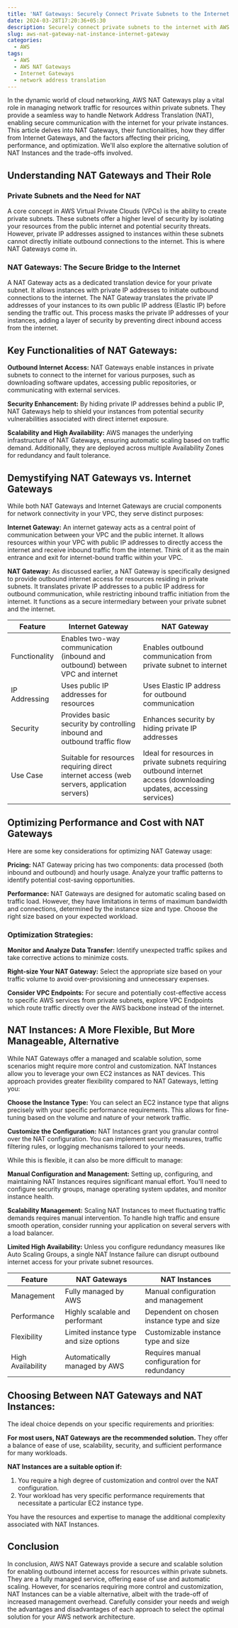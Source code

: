 ```yaml
---
title: 'NAT Gateways: Securely Connect Private Subnets to the Internet'
date: 2024-03-28T17:20:36+05:30
description: Securely connect private subnets to the internet with AWS NAT Gateways. Explore functionalities, pricing, and alternatives like NAT Instances
slug: aws-nat-gateway-nat-instance-internet-gateway
categories:
  - AWS
tags:
  - AWS
  - AWS NAT Gateways
  - Internet Gateways
  - network address translation
---
```

In the dynamic world of cloud networking, AWS NAT Gateways play a vital role in managing network traffic for resources within private subnets. They provide a seamless way to handle Network Address Translation (NAT), enabling secure communication with the internet for your private instances. This article delves into NAT Gateways, their functionalities, how they differ from Internet Gateways, and the factors affecting their pricing, performance, and optimization. We'll also explore the alternative solution of NAT Instances and the trade-offs involved.

## Understanding NAT Gateways and Their Role

### Private Subnets and the Need for NAT

A core concept in AWS Virtual Private Clouds (VPCs) is the ability to create private subnets. These subnets offer a higher level of security by isolating your resources from the public internet and potential security threats. However, private IP addresses assigned to instances within these subnets cannot directly initiate outbound connections to the internet. This is where NAT Gateways come in.

### NAT Gateways: The Secure Bridge to the Internet

A NAT Gateway acts as a dedicated translation device for your private subnet. It allows instances with private IP addresses to initiate outbound connections to the internet. The NAT Gateway translates the private IP addresses of your instances to its own public IP address (Elastic IP) before sending the traffic out. This process masks the private IP addresses of your instances, adding a layer of security by preventing direct inbound access from the internet.

## Key Functionalities of NAT Gateways:

**Outbound Internet Access:** NAT Gateways enable instances in private subnets to connect to the internet for various purposes, such as downloading software updates, accessing public repositories, or communicating with external services.

**Security Enhancement:** By hiding private IP addresses behind a public IP, NAT Gateways help to shield your instances from potential security vulnerabilities associated with direct internet exposure.

**Scalability and High Availability:** AWS manages the underlying infrastructure of NAT Gateways, ensuring automatic scaling based on traffic demand. Additionally, they are deployed across multiple Availability Zones for redundancy and fault tolerance.

## Demystifying NAT Gateways vs. Internet Gateways

While both NAT Gateways and Internet Gateways are crucial components for network connectivity in your VPC, they serve distinct purposes:

**Internet Gateway:** An internet gateway acts as a central point of communication between your VPC and the public internet. It allows resources within your VPC with public IP addresses to directly access the internet and receive inbound traffic from the internet. Think of it as the main entrance and exit for internet-bound traffic within your VPC.

**NAT Gateway:** As discussed earlier, a NAT Gateway is specifically designed to provide outbound internet access for resources residing in private subnets. It translates private IP addresses to a public IP address for outbound communication, while restricting inbound traffic initiation from the internet. It functions as a secure intermediary between your private subnet and the internet.

| **Feature** | **Internet Gateway** | **NAT Gateway** |
| --- | --- | --- |
| Functionality | Enables two-way communication (inbound and outbound) between VPC and internet | Enables outbound communication from private subnet to internet |
| IP Addressing | Uses public IP addresses for resources | Uses Elastic IP address for outbound communication |
| Security | Provides basic security by controlling inbound and outbound traffic flow | Enhances security by hiding private IP addresses |
| Use Case | Suitable for resources requiring direct internet access (web servers, application servers) | Ideal for resources in private subnets requiring outbound internet access (downloading updates, accessing services) |

## Optimizing Performance and Cost with NAT Gateways

Here are some key considerations for optimizing NAT Gateway usage:

**Pricing:** NAT Gateway pricing has two components: data processed (both inbound and outbound) and hourly usage. Analyze your traffic patterns to identify potential cost-saving opportunities.

**Performance:** NAT Gateways are designed for automatic scaling based on traffic load. However, they have limitations in terms of maximum bandwidth and connections, determined by the instance size and type. Choose the right size based on your expected workload.

### Optimization Strategies:

**Monitor and Analyze Data Transfer:** Identify unexpected traffic spikes and take corrective actions to minimize costs.

**Right-size Your NAT Gateway:** Select the appropriate size based on your traffic volume to avoid over-provisioning and unnecessary expenses.

**Consider VPC Endpoints:** For secure and potentially cost-effective access to specific AWS services from private subnets, explore VPC Endpoints which route traffic directly over the AWS backbone instead of the internet.

## NAT Instances: A More Flexible, But More Manageable, Alternative

While NAT Gateways offer a managed and scalable solution, some scenarios might require more control and customization. NAT Instances allow you to leverage your own EC2 instances as NAT devices. This approach provides greater flexibility compared to NAT Gateways, letting you:

**Choose the Instance Type:** You can select an EC2 instance type that aligns precisely with your specific performance requirements. This allows for fine-tuning based on the volume and nature of your network traffic.

**Customize the Configuration:** NAT Instances grant you granular control over the NAT configuration. You can implement security measures, traffic filtering rules, or logging mechanisms tailored to your needs.

While this is flexible, it can also be more difficult to manage:

**Manual Configuration and Management:** Setting up, configuring, and maintaining NAT Instances requires significant manual effort. You'll need to configure security groups, manage operating system updates, and monitor instance health.

**Scalability Management:** Scaling NAT Instances to meet fluctuating traffic demands requires manual intervention. To handle high traffic and ensure smooth operation, consider running your application on several servers with a load balancer.

**Limited High Availability:** Unless you configure redundancy measures like Auto Scaling Groups, a single NAT Instance failure can disrupt outbound internet access for your private subnet resources.

| **Feature** | **NAT Gateways** | **NAT Instances** |
| --- | --- | --- |
| Management | Fully managed by AWS | Manual configuration and management |
| Performance | Highly scalable and performant | Dependent on chosen instance type and size |
| Flexibility | Limited instance type and size options | Customizable instance type and size |
| High Availability | Automatically managed by AWS | Requires manual configuration for redundancy |

## Choosing Between NAT Gateways and NAT Instances:

The ideal choice depends on your specific requirements and priorities:

**For most users, NAT Gateways are the recommended solution.** They offer a balance of ease of use, scalability, security, and sufficient performance for many workloads.

**NAT Instances are a suitable option if:**

1. You require a high degree of customization and control over the NAT configuration.
2. Your workload has very specific performance requirements that necessitate a particular EC2 instance type.

You have the resources and expertise to manage the additional complexity associated with NAT Instances.

## Conclusion

In conclusion, AWS NAT Gateways provide a secure and scalable solution for enabling outbound internet access for resources within private subnets. They are a fully managed service, offering ease of use and automatic scaling. However, for scenarios requiring more control and customization, NAT Instances can be a viable alternative, albeit with the trade-off of increased management overhead. Carefully consider your needs and weigh the advantages and disadvantages of each approach to select the optimal solution for your AWS network architecture.